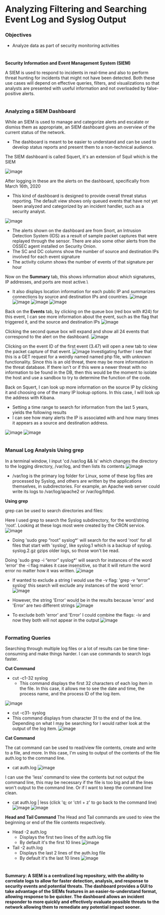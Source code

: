 # Analyzing Filtering and Searching Event Log and Syslog Output
<h3>Objectives</h3>

- Analyze data as part of security monitoring activities
#

**Security Information and Event Management System (SIEM)**

A SIEM is used to respond to incidents in real-time and also to perform threat hunting for incidents that might not have been detected. Both these use cases will depend on effective queries, filters, and visualizations so that analysts are presented with useful information and not overloaded by false-positive alerts.
#
<h3>Analyzing a SIEM Dashboard</h3>

While an SIEM is used to manage and categorize alerts and escalate or dismiss them as appropriate, an SIEM dashboard gives an overview of the current status of the network.
- The dashboard is meant to be easier to understand and can be used to develop status reports and present them to a non-technical audience.

The SIEM dashboard is called Squert, it's an extension of Squil which is the SIEM

![image](https://github.com/user-attachments/assets/d1202045-c877-4661-b885-a87140815e17)

After logging in these are the alerts on the dashboard, specifically from March 16th, 2020
- This kind of dashboard is designed to provide overall threat status reporting. The default view shows only queued events that have not yet been analyzed and categorized by an incident handler, such as a security analyst.

![image](https://github.com/user-attachments/assets/945b0018-1aa5-47ff-a8ba-5e88e5cd7cee)
- The alerts shown on the dashboard are from Snort, an Intrusion Detection System (IDS) as a result of sample packet captures that were replayed through the sensor. There are also some other alerts from the OSSEC agent installed on Security Onion.
- The SC and DC columns show the number of source and destination IPs involved for each event signature
- The activity column shows the number of events of that signature per hour

Now on the **Summary** tab, this shows information about which signatures, IP addresses, and ports are most active.\
- It also displays location information for each public IP and summarizes connections by source and destination IPs and countries.
![image](https://github.com/user-attachments/assets/c5134036-5726-4661-aa0c-320d11b38414)
![image](https://github.com/user-attachments/assets/e20467a1-182a-4b14-aa0f-80a61e4789ad)
![image](https://github.com/user-attachments/assets/5ada893b-d91d-42c9-b2eb-76b673de2bb4)
![image](https://github.com/user-attachments/assets/0bd72ffb-14d8-4025-a6f5-962994ff9d02)

Back on the **Events** tab, by clicking on the queue box (red box with #24) for this event, I can see more information about the event, such as the flag that triggered it, and the source and destination IPs
![image](https://github.com/user-attachments/assets/4b844e62-2415-44ec-9eea-b4e43705d259)

Clicking the second queue box will expand and show all 24 events that correspond to the alert on the dashboard.
![image](https://github.com/user-attachments/assets/5bdac9ea-0eb2-435d-a0a6-1bc017c2743d)

Clicking on the event ID of the first event (3.47) will open a new tab to view the packet capture of that event.
![image](https://github.com/user-attachments/assets/2cf5484f-b164-4e99-8e66-e30b74d599ab)
Investigating further I see that this is a GET request for a weirdly named named php file, with unknown functionality. Since this is an old threat, there may be more information in the threat database. If there isn't or if this were a newer threat 
with no information to be found in the DB, then this would be the moment to isolate the host and use a sandbox to try to determine the function of the code.

Back on Squert, I can look up more information on the source IP by clicking it and choosing one of the many IP lookup options. In this case, I will look up the address with Kibana.
- Setting a time range to search for information from the last 5 years, yields the following results
- I can see how many alerts the IP is associated with and how many times it appears as a source and destination address.

![image](https://github.com/user-attachments/assets/700f0ba4-e216-4302-9fee-ba98a7d76f94)
![image](https://github.com/user-attachments/assets/249e5495-2b72-4ffa-a744-a08a7a20c47e)
#
<h3>Manual Log Analysis Using grep</h3>

In a terminal window, I input 'cd /var/log && ls' which changes the directory to the logging directory, /var/log, and then lists its contents
![image](https://github.com/user-attachments/assets/a6fe22ec-c876-4812-96cb-5061aa54344b)

- /var/log is the primary log folder for Linux, some of these log files are processed by Syslog, and others are written by the applications themselves, in subdirectories. For example, an Apache web server could write its logs to /var/log/apache2 or /var/log/httpd.

**Using grep**

grep can be used to search directories and files:

Here I used grep to search the Syslog subdirectory, for the word/string 'root'. Looking at these logs most were created by the CRON service.
![image](https://github.com/user-attachments/assets/e2dc8760-c0a9-43b0-9ab2-42503991357d)

- Doing 'sudo grep “root” syslog*' will search for the word 'root' for all files that start with 'syslog', like syslog.1 which is a backup of syslog. syslog.2.gz gzips older logs, so those won't be read.

Doing 'sudo grep -i “error” syslog*' will search for instances of the word 'error' the -i flag makes it case insensitive, so that it will return the word error no matter how it was written.
![image](https://github.com/user-attachments/assets/5d8b440b-8f8e-4fe7-9c11-01df2ece024c)

- If wanted to exclude a string I would use the -v flag:  'grep -v “error” syslog' this search will exclude any instances of the word 'error'.
![image](https://github.com/user-attachments/assets/db126937-c319-49d2-b013-73beb1a6405a)
- However, the string 'Error' would be in the results because 'error' and 'Error' are two different strings
![image](https://github.com/user-attachments/assets/25da652c-6294-4b85-9e15-19f817b9fba5)

- To exclude both 'error' and 'Error' I could combine the flags: -iv and now they both will not appear in the output
![image](https://github.com/user-attachments/assets/f370d63f-ce77-4d4f-9353-02f8557f7523)
#
<h3>Formating Queries</h3>

Searching through multiple log files or a lot of results can be time time-consuming and make things harder. I can use commands to search logs faster.

**Cut Command**
- cut -c1-32 syslog
  - This command displays the first 32 characters of each log item in the file. In this case, it allows me to see the date and time, the process name, and the process ID of the log item.

![image](https://github.com/user-attachments/assets/d4bc1b01-7595-40bb-ac53-32d200b93312)

- cut -c31- syslog
 - This command displays from character 31 to the end of the line. Depending on what I may be searching for I would rather look at the output of the log item.
![image](https://github.com/user-attachments/assets/86d66907-8309-4914-b521-822f5e5c1323)

**Cat Command**

The cat command can be used to read/view file contents, create and write to a file, and more. In this case, I'm using to output of the contents of the file auth.log to the command line.
- cat auth.log
![image](https://github.com/user-attachments/assets/135da565-6538-47fc-a089-e3a77df858cf)

I can use the 'less' command to view the contents but not output the command line, this may be necessary if the file is too big and all the lines won't output to the command line. Or if I want to keep the command line clean.
- cat auth.log | less (click 'q; or 'ctrl + z' to go back to the command line)
![image](https://github.com/user-attachments/assets/11c58238-0b08-4e19-9d0b-a031097f9cfe)
![image](https://github.com/user-attachments/assets/2b008742-1e63-4284-8bef-1fbc8e93e9e2)

**Head and Tail Command**
The Head and Tail commands are used to view the beginning or end of the file contents respectively. 
- Head -2 auth.log
  - Displays the first two lines of the auth.log file
  - By default it's the first 10 lines
![image](https://github.com/user-attachments/assets/5bd5aceb-b9b7-4350-a4b8-7e0613899982)
- Tail -2 auth.log
  - Displays the last 2 lines of the auth.log file
  - By default it's the last 10 lines
![image](https://github.com/user-attachments/assets/8d57a2e9-6c6c-4251-b2e7-c626773ccdd5)
#

**Summary: A SIEM is a centralized log repository, with the ability to correlate logs to allow for faster detection, analysis, and response to security events and potential threats. The dashboard provides a GUI to take advantage of the SIEMs features in an easier-to-understand format, allowing response to be quicker. The dashboard allows an incident responder to more quickly and effectively evaluate possible threats to the network allowing them to remediate any potential impact sooner.**



